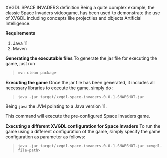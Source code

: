 XVGDL SPACE INVADERS definition
Being a quite complex example, the classic Space Invaders videogame, has been used to demonstrate the use of XVGDL including concepts like projectiles and objects Artificial Intelligence.

**Requirements**
1. Java 11
2. Maven

**Generating the executable files**
To generate the jar file for executing the game, just run 
>`mvn clean package`

**Executing the game**
Once the jar file has been generated, it includes all necessary libraries to execute the game, simply do:
>`java -jar target/xvgdl-space-invaders-0.0.1-SNAPSHOT.jar` 

Being `java` the JVM pointing to a Java version 11.

This command will execute the pre-configured Space Invaders game.

**Executing a different XVGDL configuration for Space Invaders**
To run the game using a different configuration of the game, simply specify the game configuration as parameter as follows:
>`java -jar target/xvgdl-space-invaders-0.0.1-SNAPSHOT.jar <xvgdl-file-path>` 

